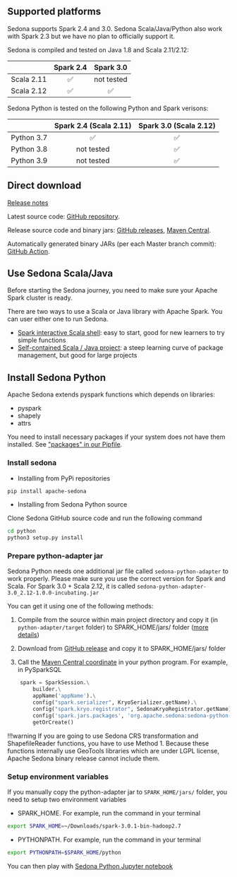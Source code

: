 ## Supported platforms

Sedona supports Spark 2.4 and 3.0. Sedona Scala/Java/Python also work with Spark 2.3 but we have no plan to officially support it.

Sedona is compiled and tested on Java 1.8 and Scala 2.11/2.12:

|             | Spark 2.4 | Spark 3.0 |
|:-----------:| :---------:|:---------:|
| Scala 2.11  |  ✅  |  not tested  |
| Scala 2.12 | ✅  |  ✅  |

Sedona Python is tested on the following Python and Spark verisons:

|             | Spark 2.4 (Scala 2.11) | Spark 3.0 (Scala 2.12)|
|:-----------:|:---------:|:---------:|
| Python 3.7  |  ✅  |  ✅  |
| Python 3.8 | not tested  |  ✅  |
| Python 3.9 | not tested  |  ✅  |


## Direct download

[Release notes](../GeoSpark-All-Modules-Release-notes)

Latest source code: [GitHub repository](https://github.com/apache/incubator-sedona/).

Release source code and binary jars: [GitHub releases](https://github.com/apache/incubator-sedona/releases), [Maven Central](../GeoSpark-All-Modules-Maven-Central-Coordinates).

Automatically generated binary JARs (per each Master branch commit): [GitHub Action](https://github.com/apache/incubator-sedona/actions?query=workflow%3A%22Scala+and+Java+build%22).

## Use Sedona Scala/Java

Before starting the Sedona journey, you need to make sure your Apache Spark cluster is ready.

There are two ways to use a Scala or Java library with Apache Spark. You can user either one to run Sedona.

* [Spark interactive Scala shell](../scalashell): easy to start, good for new learners to try simple functions
* [Self-contained Scala / Java project](../project): a steep learning curve of package management, but good for large projects

## Install Sedona Python

Apache Sedona extends pyspark functions which depends on libraries:

* pyspark
* shapely
* attrs

You need to install necessary packages if your system does not have them installed. See ["packages" in our Pipfile](https://github.com/apache/incubator-sedona/blob/master/python/Pipfile).

### Install sedona

* Installing from PyPi repositories

```bash
pip install apache-sedona
```

* Installing from Sedona Python source

Clone Sedona GitHub source code and run the following command

```bash
cd python
python3 setup.py install
```

### Prepare python-adapter jar

Sedona Python needs one additional jar file called `sedona-python-adapter` to work properly. Please make sure you use the correct version for Spark and Scala. For Spark 3.0 + Scala 2.12, it is called `sedona-python-adapter-3.0_2.12-1.0.0-incubating.jar`

You can get it using one of the following methods:

1. Compile from the source within main project directory and copy it (in `python-adapter/target` folder) to SPARK_HOME/jars/ folder ([more details](/download/compile/#compile-scala-and-java-source-code))

2. Download from [GitHub release](https://github.com/apache/incubator-sedona/releases) and copy it to SPARK_HOME/jars/ folder
3. Call the [Maven Central coordinate](../GeoSpark-All-Modules-Maven-Central-Coordinates) in your python program. For example, in PySparkSQL
```python
    spark = SparkSession.\
        builder.\
        appName('appName').\
        config("spark.serializer", KryoSerializer.getName).\
        config("spark.kryo.registrator", SedonaKryoRegistrator.getName) .\
        config('spark.jars.packages', 'org.apache.sedona:sedona-python-adapter-3.0_2.12:1.0.0-incubating').\
        getOrCreate()
```

!!!warning
	If you are going to use Sedona CRS transformation and ShapefileReader functions, you have to use Method 1. Because these functions internally use GeoTools libraries which are under LGPL license, Apache Sedona binary release cannot include them.

### Setup environment variables

If you manually copy the python-adapter jar to `SPARK_HOME/jars/` folder, you need to setup two environment variables

* SPARK_HOME. For example, run the command in your terminal

```bash
export SPARK_HOME=~/Downloads/spark-3.0.1-bin-hadoop2.7
```

* PYTHONPATH. For example, run the command in your terminal

```bash
export PYTHONPATH=$SPARK_HOME/python
``` 

You can then play with [Sedona Python Jupyter notebook](/tutorial/jupyter-notebook/)